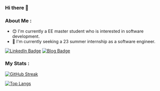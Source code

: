 ### Hi there 👋

### About Me :

- 😊 I'm currently a EE master student who is interested in software development.
- 🤔 I'm currently seeking a 23 summer internship as a software engineer.


<div>
  <a href="https://www.linkedin.com/in/jingtian-zhang27/"><img src="https://img.shields.io/badge/LinkedIn-blue?logo=linkedin&logoColor=white" alt="LinkedIn Badge"></a>
  <a href="https://iris1e27.github.io/"><img src="https://img.shields.io/badge/Iris1e27-Blog-blue" alt="Blog Badge"></a>
  <img src="https://komarev.com/ghpvc/?username=Iris1e27&style=flat-square&color=blue" alt=""/>
</div>

### My Stats :
  
[![GitHub Streak](http://github-readme-streak-stats.herokuapp.com?user=Iris1e27)](https://git.io/streak-stats)

[![Top Langs](https://github-readme-stats.vercel.app/api/top-langs/?username=Iris1e27)](https://github.com/anuraghazra/github-readme-stats)


<!--
**Iris1e27/iris1e27** is a ✨ _special_ ✨ repository because its `README.md` (this file) appears on your GitHub profile.

Here are some ideas to get you started:

- 🔭 I’m currently working on ...
- 🌱 I’m currently learning ...
- 👯 I’m looking to collaborate on ...
- 🤔 I’m looking for help with ...
- 💬 Ask me about ...
- 📫 How to reach me: ...
- 😄 Pronouns: ...
- ⚡ Fun fact: ...
-->
